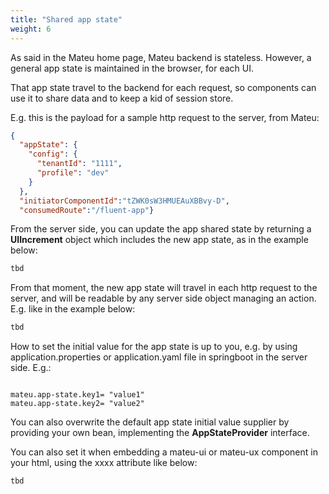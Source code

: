 ```yaml
---
title: "Shared app state"
weight: 6
---
```


As said in the Mateu home page, Mateu backend is stateless. However, a general app state is maintained in the browser, 
for each UI.

That app state travel to the backend for each request, so components can use it to share data and to keep a kid of 
session store.

E.g. this is the payload for a sample http request to the server, from Mateu:

```json
{
  "appState": {
    "config": {
      "tenantId": "1111",
      "profile": "dev"
    }
  },
  "initiatorComponentId":"tZWK0sW3HMUEAuXBBvy-D",
  "consumedRoute":"/fluent-app"}
```

From the server side, you can update the app shared state by returning a **UIIncrement** object which includes the new 
app state, as in the example below:

```java
tbd
```

From that moment, the new app state will travel in each http request to the server, and will be readable by any server
side object managing an action. E.g. like in the example below:

```java
tbd
```

How to set the initial value for the app state is up to you, e.g. by using application.properties or application.yaml 
file in springboot in the server side. E.g.:

```properties

mateu.app-state.key1= "value1"
mateu.app-state.key2= "value2"

```

You can also overwrite the default app state initial value supplier by providing your own bean, implementing the 
**AppStateProvider** interface.  

You can also set it when embedding a mateu-ui or mateu-ux component in your html,
using the xxxx attribute like below:

```html
tbd
```


